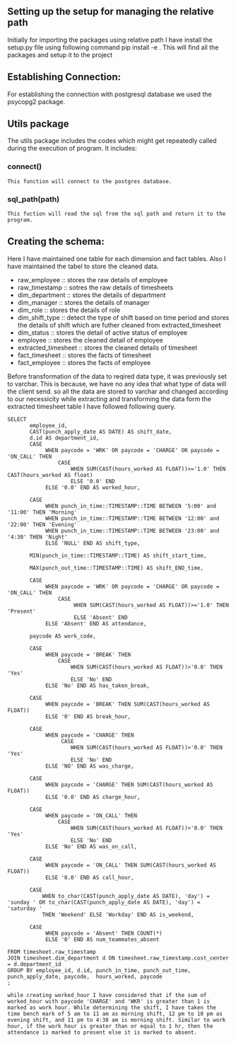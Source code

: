 ## Setting up the setup for managing the relative path
Initially for  importing the packages using relative path I have install the setup.py file using following command
    pip install -e .
This will find all the packages and setup it to the project

## Establishing Connection:
For establishing the connection with postgresql database we used the psycopg2 package. 

## Utils package
The utils package includes the codes which might get repeatedly called during the execution of program. It includes:
### connect() ###
    This function will connect to the postgres database.
### sql_path(path)
    This fuction will read the sql from the sql path and return it to the program.

## Creating the schema:
Here I have maintained one table for each dimension and fact tables. Also I have maintained the tabel to store the cleaned data. 
- raw_employee :: stores the raw details of employee
- raw_timestamp :: sotres the raw details of timesheets
- dim_department :: stores the details of department
- dim_manager :: stores the details of manager
- dim_role :: stores the details of role
- dim_shift_type :: detect the type of shift based on time period and stores the details of shift  which are futher cleaned from extracted_timesheet
- dim_status :: stores the detail of active status of employee
- employee :: stores the cleaned detail of employee
- extracted_timesheet :: stores the cleaned details of timesheet
- fact_timesheet :: stores the facts of timesheet
- fact_employee :: stores the facts of employee

Before transformation of the data to reqired data type, it was previously set to varchar. This is because, we have no any idea that what type of data will the client send. so all the data are stored to varchar and changed according to our necessicity while extracting and transforming the data form the extracted timesheet table I have followed following query.
```
SELECT
       employee_id,
       CAST(punch_apply_date AS DATE) AS shift_date,
       d.id AS department_id,
       CASE
            WHEN paycode = 'WRK' OR paycode = 'CHARGE' OR paycode = 'ON_CALL' THEN
                CASE
                    WHEN SUM(CAST(hours_worked AS FLOAT))>='1.0' THEN CAST(hours_worked AS float)
                    ELSE '0.0' END
            ELSE '0.0' END AS worked_hour,

       CASE
            WHEN punch_in_time::TIMESTAMP::TIME BETWEEN '5:00' and '11:00' THEN 'Morning'
            WHEN punch_in_time::TIMESTAMP::TIME BETWEEN '12:00' and '22:00' THEN 'Evening'
            WHEN punch_in_time::TIMESTAMP::TIME BETWEEN '23:00' and '4:30' THEN 'Night'
            ELSE 'NULL' END AS shift_type,

       MIN(punch_in_time::TIMESTAMP::TIME) AS shift_start_time,

       MAX(punch_out_time::TIMESTAMP::TIME) AS shift_END_time,

       CASE
            WHEN paycode = 'WRK' OR paycode = 'CHARGE' OR paycode = 'ON_CALL' THEN
                CASE
                     WHEN SUM(CAST(hours_worked AS FLOAT))>='1.0' THEN 'Present'
                     ELSE 'Absent' END
            ELSE 'Absent' END AS attendance,

       paycode AS work_code,

       CASE
            WHEN paycode = 'BREAK' THEN
                CASE
                    WHEN SUM(CAST(hours_worked AS FLOAT))>'0.0' THEN 'Yes'
                    ELSE 'No' END
            ELSE 'No' END AS has_taken_break,

       CASE
            WHEN paycode = 'BREAK' THEN SUM(CAST(hours_worked AS FLOAT))
            ELSE '0' END AS break_hour,

       CASE
            WHEN paycode = 'CHARGE' THEN
                 CASE
                    WHEN SUM(CAST(hours_worked AS FLOAT))>'0.0' THEN 'Yes'
                    ELSE 'No' END
            ELSE 'NO' END AS was_charge,

       CASE
            WHEN paycode = 'CHARGE' THEN SUM(CAST(hours_worked AS FLOAT))
            ELSE '0.0' END AS charge_hour,

       CASE
            WHEN paycode = 'ON_CALL' THEN
                CASE
                    WHEN SUM(CAST(hours_worked AS FLOAT))>'0.0' THEN 'Yes'
                    ELSE 'No' END
            ELSE 'No' END AS was_on_call,

       CASE
            WHEN paycode = 'ON_CALL' THEN SUM(CAST(hours_worked AS FLOAT))
            ELSE '0.0' END AS call_hour,

       CASE
           WHEN to_char(CAST(punch_apply_date AS DATE), 'day') = 'sunday ' OR to_char(CAST(punch_apply_date AS DATE), 'day') = 'saturday '
           THEN 'Weekend' ELSE 'Workday' END AS is_weekend,

       CASE
            WHEN paycode = 'Absent' THEN COUNT(*)
            ELSE '0' END AS num_teammates_absent

FROM timesheet.raw_timestamp
JOIN timesheet.dim_department d ON timesheet.raw_timestamp.cost_center = d.department_id
GROUP BY employee_id, d.id, punch_in_time, punch_out_time, punch_apply_date, paycode,  hours_worked, paycode
;
```

    while creating worked_hour I have considered that if the sum of worked_hour with paycode 'CHARGE' and 'WKR' is greater than 1 is marked as work hour. While determining the shift, I have taken the time bench mark of 5 am to 11 am as morning shift, 12 pm to 10 pm as evening shift, and 11 pm to 4:30 am is morning shift. Similar to work hour, if the work hour is greater than or equal to 1 hr, then the attendance is marked to present else it is marked to absent.